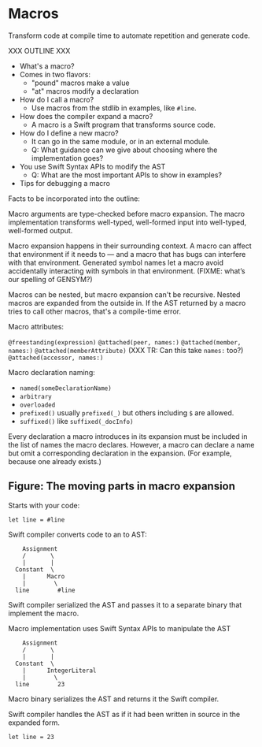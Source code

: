 # Macros

Transform code at compile time to automate repetition and generate code.

XXX OUTLINE XXX


- What's a macro?
- Comes in two flavors:
    - "pound" macros make a value
    - "at" macros modify a declaration
- How do I call a macro?
    - Use macros from the stdlib in examples, like `#line`.
- How does the compiler expand a macro?
    - A macro is a Swift program that transforms source code.
- How do I define a new macro?
    - It can go in the same module, or in an external module.
    - Q: What guidance can we give
      about choosing where the implementation goes?
- You use Swift Syntax APIs to modify the AST
    - Q: What are the most important APIs to show in examples?
- Tips for debugging a macro

Facts to be incorporated into the outline:

Macro arguments are type-checked before macro expansion.
The macro implementation transforms well-typed, well-formed input
into well-typed, well-formed output.

Macro expansion happens in their surrounding context.
A macro can affect that environment if it needs to —
and a macro that has bugs can interfere with that environment.
Generated symbol names let a macro
avoid accidentally interacting with symbols in that environment.
(FIXME: what’s our spelling of GENSYM?)

Macros can be nested,
but macro expansion can't be recursive.
Nested macros are expanded from the outside in.
If the AST returned by a macro tries to call other macros,
that's a compile-time error.

Macro attributes:

`@freestanding(expression)`
`@attached(peer, names:)`
`@attached(member, names:)`
`@attached(memberAttribute)`  (XXX TR: Can this take `names:` too?)
`@attached(accessor, names:)`

Macro declaration naming:

- `named(someDeclarationName)`
- `arbitrary`
- `overloaded`
- `prefixed()` usually `prefixed(_)` but others including `$` are allowed.
- `suffixed()` like `suffixed(_docInfo)`

Every declaration a macro introduces in its expansion
must be included in the list of names the macro declares.
However, a macro can declare a name
but omit a corresponding declaration in the expansion.
(For example, because one already exists.)

## Figure: The moving parts in macro expansion

Starts with your code:

```ascii-art
let line = #line
```

Swift compiler converts code to an to AST:

```ascii-art
    Assignment
    /       \
    |       |
  Constant  \
    |      Macro
    |        \
  line        #line
```

Swift compiler serialized the AST
and passes it to a separate binary
that implement the macro.

Macro implementation uses Swift Syntax APIs
to manipulate the AST

```ascii-art
    Assignment
    /       \
    |       |
  Constant  \
    |      IntegerLiteral
    |        \
  line        23
```

Macro binary serializes the AST
and returns it the Swift compiler.

Swift compiler handles the AST
as if it had been written in source
in the expanded form.

```ascii-art
let line = 23
```


<!--
This source file is part of the Swift.org open source project

Copyright (c) 2014 - 2022 Apple Inc. and the Swift project authors
Licensed under Apache License v2.0 with Runtime Library Exception

See https://swift.org/LICENSE.txt for license information
See https://swift.org/CONTRIBUTORS.txt for the list of Swift project authors
-->
